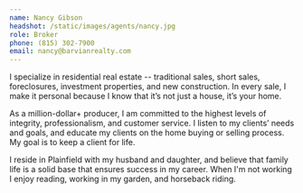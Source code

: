 ```yaml
---
name: Nancy Gibson
headshot: /static/images/agents/nancy.jpg
role: Broker
phone: (815) 302-7900
email: nancy@barvianrealty.com
---
```


I specialize in residential real estate -- traditional sales, short sales, foreclosures, investment properties, and new construction. In every sale, I make it personal because I know that it’s not just a house, it’s your home.

As a million-dollar+ producer, I am committed to the highest levels of integrity, professionalism, and customer service. I listen to my clients’ needs and goals, and educate my clients on the home buying or selling process. My goal is to keep a client for life.

I reside in Plainfield with my husband and daughter, and believe that family life is a solid base that ensures success in my career. When I'm not working I enjoy reading, working in my garden, and horseback riding.
